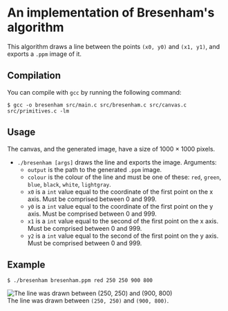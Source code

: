 # An implementation of Bresenham's algorithm
This algorithm draws a line between the points `(x0, y0)` and `(x1, y1)`, and exports a `.ppm` image of it. 

## Compilation
You can compile with `gcc` by running the following command:

```
$ gcc -o bresenham src/main.c src/bresenham.c src/canvas.c src/primitives.c -lm
```

## Usage
The canvas, and the generated image, have a size of 1000 × 1000 pixels.

* `./bresenham [args]` draws the line and exports the image. Arguments:
  * `output` is the path to the generated `.ppm` image.
  * `colour` is the colour of the line and must be one of these: `red`, `green`, `blue`, `black`, `white`, `lightgray`.
  * `x0` is a `int` value equal to the coordinate of the first point on the x axis. Must be comprised between 0 and 999.
  * `y0` is a `int` value equal to the coordinate of the first point on the y axis. Must be comprised between 0 and 999.
  * `x1` is a `int` value equal to the second of the first point on the x axis. Must be comprised between 0 and 999.
  * `y2` is a `int` value equal to the second of the first point on the y axis. Must be comprised between 0 and 999.

## Example
```
$ ./bresenham bresenham.ppm red 250 250 900 800
```

![The line was drawn between (250, 250) and (900, 800)](https://i.imgur.com/8YABLtI.png) \
The line was drawn between `(250, 250)` and `(900, 800)`.
